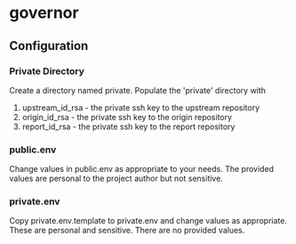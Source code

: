 # governor

## Configuration

### Private Directory

Create a directory named private.
Populate the 'private' directory with
1. upstream_id_rsa - the private ssh key to the upstream repository
2. origin_id_rsa - the private ssh key to the origin repository
3. report_id_rsa - the private ssh key to the report repository


### public.env
Change values in public.env as appropriate to your needs.
The provided values are personal to the project author but not sensitive.

### private.env
Copy private.env.template to private.env and change values as appropriate.
These are personal and sensitive.
There are no provided values.